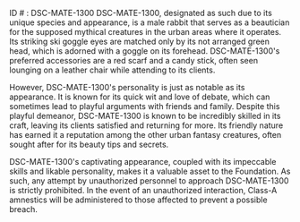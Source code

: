 ID # : DSC-MATE-1300
DSC-MATE-1300, designated as such due to its unique species and appearance, is a male rabbit that serves as a beautician for the supposed mythical creatures in the urban areas where it operates. Its striking ski goggle eyes are matched only by its not arranged green head, which is adorned with a goggle on its forehead. DSC-MATE-1300's preferred accessories are a red scarf and a candy stick, often seen lounging on a leather chair while attending to its clients.

However, DSC-MATE-1300's personality is just as notable as its appearance. It is known for its quick wit and love of debate, which can sometimes lead to playful arguments with friends and family. Despite this playful demeanor, DSC-MATE-1300 is known to be incredibly skilled in its craft, leaving its clients satisfied and returning for more. Its friendly nature has earned it a reputation among the other urban fantasy creatures, often sought after for its beauty tips and secrets.

DSC-MATE-1300's captivating appearance, coupled with its impeccable skills and likable personality, makes it a valuable asset to the Foundation. As such, any attempt by unauthorized personnel to approach DSC-MATE-1300 is strictly prohibited. In the event of an unauthorized interaction, Class-A amnestics will be administered to those affected to prevent a possible breach.